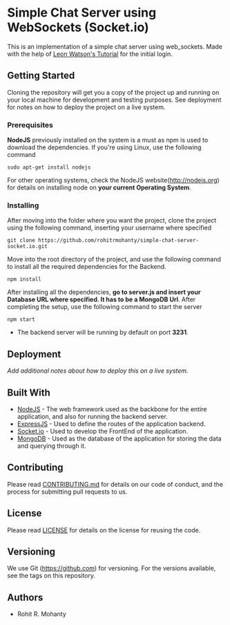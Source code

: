 # Simple Chat Server using WebSockets (Socket.io)

This is an implementation of a simple chat server using web_sockets. Made with the help of [Leon Watson's Tutorial](https://www.youtube.com/watch?v=84GXJANOYFw) for the initial login.

## Getting Started

Cloning the repository will get you a copy of the project up and running on your local machine for development and testing purposes. See deployment for notes on how to deploy the project on a live system.

### Prerequisites

**NodeJS** previously installed on the system is a must as npm is used to download the dependencies. If you're using Linux, use the following command

```
sudo apt-get install nodejs
```

For other operating systems, check the NodeJS website(http://nodejs.org) for details on installing node on **your current Operating System**.

### Installing

After moving into the folder where you want the project, clone the project using the following command, inserting your username where specified

```
git clone https://github.com/rohitrmohanty/simple-chat-server-socket.io.git
```

Move into the root directory of the project, and use the following command to install all the required dependencies for the Backend.

```
npm install
```

After installing all the dependencies, **go to server.js and insert your Database URL where specified. It has to be a MongoDB Url**. After completing the setup, use the following command to start the server
```
npm start
```

* The backend server will be running by default on port **3231**.


## Deployment

*Add additional notes about how to deploy this on a live system.*

## Built With

* [NodeJS](http://nodejs.org/) 				- The web framework used as the backbone for the entire application, and also for running the backend server.
* [ExpressJS](https://expressjs.com/) - Used to define the routes of the application backend.
* [Socket.io](https://socket.io/) 		- Used to develop the FrontEnd of the application.
* [MongoDB](https://mongodb.com/) 		- Used as the database of the application for storing the data and querying through it.

## Contributing

Please read [CONTRIBUTING.md](CONTRIBUTING.md) for details on our code of conduct, and the process for submitting pull requests to us.

## License

Please read [LICENSE](LICENSE) for details on the license for reusing the code.

## Versioning

We use Git (https://github.com) for versioning. For the versions available, see the tags on this repository.

## Authors

* Rohit R. Mohanty